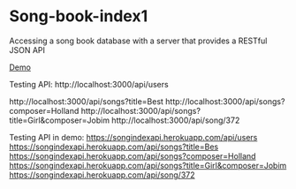 # Song-book-index1
Accessing a song book database with a server that provides a RESTful JSON API

[Demo](https://songindexapi.herokuapp.com/api/songs)

Testing API:
http://localhost:3000/api/users

http://localhost:3000/api/songs?title=Best
http://localhost:3000/api/songs?composer=Holland
http://localhost:3000/api/songs?title=Girl&composer=Jobim
http://localhost:3000/api/song/372

Testing API in demo:
https://songindexapi.herokuapp.com/api/users
https://songindexapi.herokuapp.com/api/songs?title=Bes
https://songindexapi.herokuapp.com/api/songs?composer=Holland
https://songindexapi.herokuapp.com/api/songs?title=Girl&composer=Jobim
https://songindexapi.herokuapp.com/api/song/372

